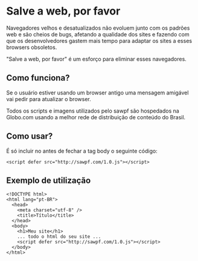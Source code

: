 ﻿Salve a web, por favor
===============================

Navegadores velhos e desatualizados não evoluem junto com os padrões web
e são cheios de bugs, afetando a qualidade dos sites e fazendo com que os
desenvolvedores gastem mais tempo para adaptar os sites a esses browsers
obsoletos.

"Salve a web, por favor" é um esforço para eliminar esses navegadores.



Como funciona?
--------------

Se o usuário estiver usando um browser antigo uma mensagem amigável vai
pedir para atualizar o browser.

Todos os scripts e imagens utilizados pelo sawpf são hospedados na
Globo.com usando a melhor rede de distribuição de conteúdo do Brasil.



Como usar?
----------

É só incluir no antes de fechar a tag body o seguinte código:

    <script defer src="http://sawpf.com/1.0.js"></script>


Exemplo de utilização
---------------------

    <!DOCTYPE html>
    <html lang="pt-BR">
      <head>
        <meta charset="utf-8" />
        <title>Título</title>
      </head>
      <body>
        <h1>Meu site</h1>
        ... todo o html do seu site ...
        <script defer src="http://sawpf.com/1.0.js"></script>
      </body>
    </html>
